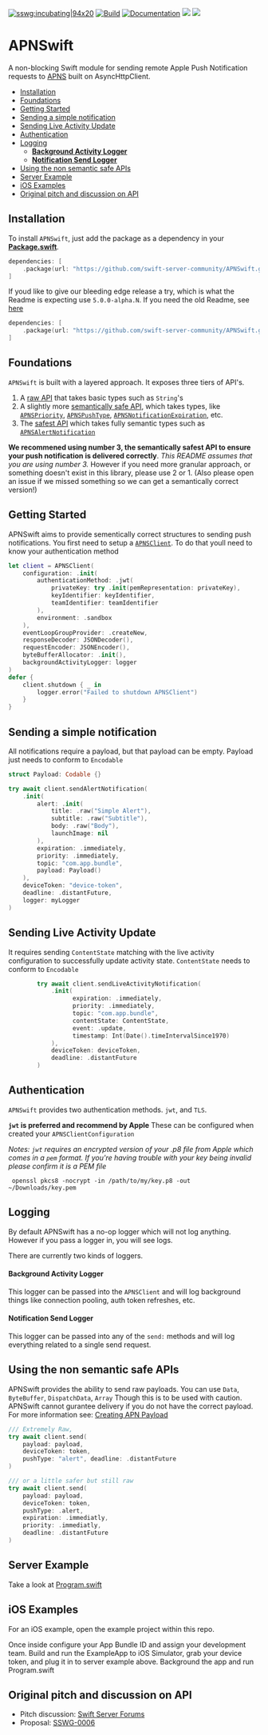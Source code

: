 [![sswg:incubating|94x20](https://img.shields.io/badge/sswg-incubating-yellow.svg)](https://github.com/swift-server/sswg/blob/master/process/incubation.md#sandbox-level)
[![Build](https://github.com/kylebrowning/APNSwift/workflows/test/badge.svg)](https://github.com/kylebrowning/APNSwift/actions)
[![Documentation](https://img.shields.io/badge/documentation-blueviolet.svg)](https://swiftpackageindex.com/swift-server-community/APNSwift/master/documentation/apnswift)
[![](https://img.shields.io/endpoint?url=https%3A%2F%2Fswiftpackageindex.com%2Fapi%2Fpackages%2Fswift-server-community%2FAPNSwift%2Fbadge%3Ftype%3Dswift-versions)](https://swiftpackageindex.com/swift-server-community/APNSwift)
[![](https://img.shields.io/endpoint?url=https%3A%2F%2Fswiftpackageindex.com%2Fapi%2Fpackages%2Fswift-server-community%2FAPNSwift%2Fbadge%3Ftype%3Dplatforms)](https://swiftpackageindex.com/swift-server-community/APNSwift)
<h1> APNSwift</h1>

A non-blocking Swift module for sending remote Apple Push Notification requests to [APNS](https://developer.apple.com/documentation/usernotifications/setting_up_a_remote_notification_server) built on AsyncHttpClient.

- [Installation](#installation)
- [Foundations](#foundations)
- [Getting Started](#getting-started)
- [Sending a simple notification](#sending-a-simple-notification)
- [Sending Live Activity Update](#sending-live-activity-update)
- [Authentication](#authentication)
- [Logging](#logging)
    - [**Background Activity Logger**](#background-activity-logger)
    - [**Notification Send Logger**](#notification-send-logger)
- [Using the non semantic safe APIs](#using-the-non-semantic-safe-apis)
- [Server Example](#server-example)
- [iOS Examples](#ios-examples)
- [Original pitch and discussion on API](#original-pitch-and-discussion-on-api)

## Installation

To install `APNSwift`, just add the package as a dependency in your [**Package.swift**](https://github.com/apple/swift-package-manager/blob/master/Documentation/PackageDescriptionV4.md#dependencies).

```swift
dependencies: [
    .package(url: "https://github.com/swift-server-community/APNSwift.git", from: "4.0.0"),
]
```
If youd like to give our bleeding edge release a try, which is what the Readme is expecting use `5.0.0-alpha.N`. If you need the old Readme, see [here](https://github.com/swift-server-community/APNSwift/tree/4.0.0)

```swift
dependencies: [
    .package(url: "https://github.com/swift-server-community/APNSwift.git", from: "5.0.0-alpha.5"),
]
```

## Foundations
`APNSwift` is built with a layered approach. It exposes three tiers of API's.
1. A [raw API](https://github.com/swift-server-community/APNSwift/blob/d60241fe2b6eb193331567a871697d3f4bdf70fb/Sources/APNSwift/APNSClient.swift#L254) that takes basic types such as `String`'s
2. A slightly more [semantically safe API](https://github.com/swift-server-community/APNSwift/blob/d60241fe2b6eb193331567a871697d3f4bdf70fb/Sources/APNSwift/APNSClient.swift#L183), which takes types, like [`APNSPriority`](https://github.com/swift-server-community/APNSwift/blob/main/Sources/APNSwift/APNSPriority.swift), [`APNSPushType`](https://github.com/swift-server-community/APNSwift/blob/main/Sources/APNSwift/APNSPushType.swift), [`APNSNotificationExpiration`](https://github.com/swift-server-community/APNSwift/blob/main/Sources/APNSwift/APNSNotificationExpiration.swift), etc.
3. The [safest API](https://github.com/swift-server-community/APNSwift/blob/d60241fe2b6eb193331567a871697d3f4bdf70fb/Sources/APNSwift/Alert/APNSClient%2BAlert.swift#L32) which takes fully semantic types such as [`APNSAlertNotification`](https://github.com/swift-server-community/APNSwift/blob/d60241fe2b6eb193331567a871697d3f4bdf70fb/Sources/APNSwift/Alert/APNSAlertNotification.swift#L177)

**We recommened using number 3, the semantically safest API to ensure your push notification is delivered correctly**. *This README assumes that you are using number 3.* However if you need more granular approach, or something doesn't exist in this library, please use 2 or 1. (Also please open an issue if we missed something so we can get a semantically correct version!)

## Getting Started
APNSwift aims to provide sementically correct structures to sending push notifications. You first need to setup a [`APNSClient`](https://github.com/swift-server-community/APNSwift/blob/main/Sources/APNSwift/APNSClient.swift). To do that youll need to know your authentication method 

```swift
let client = APNSClient(
    configuration: .init(
        authenticationMethod: .jwt(
            privateKey: try .init(pemRepresentation: privateKey),
            keyIdentifier: keyIdentifier,
            teamIdentifier: teamIdentifier
        ),
        environment: .sandbox
    ),
    eventLoopGroupProvider: .createNew,
    responseDecoder: JSONDecoder(),
    requestEncoder: JSONEncoder(),
    byteBufferAllocator: .init(),
    backgroundActivityLogger: logger
)
defer {
    client.shutdown { _ in
        logger.error("Failed to shutdown APNSClient")
    }
}
```

## Sending a simple notification
All notifications require a payload, but that payload can be empty. Payload just needs to conform to `Encodable`

```swift
struct Payload: Codable {}

try await client.sendAlertNotification(
    .init(
        alert: .init(
            title: .raw("Simple Alert"),
            subtitle: .raw("Subtitle"),
            body: .raw("Body"),
            launchImage: nil
        ),
        expiration: .immediately,
        priority: .immediately,
        topic: "com.app.bundle",
        payload: Payload()
    ),
    deviceToken: "device-token",
    deadline: .distantFuture,
    logger: myLogger
)
```

## Sending Live Activity Update
It requires sending `ContentState` matching with the live activity configuration to successfully update activity state. `ContentState` needs to conform to `Encodable`

```swift
        try await client.sendLiveActivityNotification(
            .init(
                  expiration: .immediately,
                  priority: .immediately,
                  topic: "com.app.bundle",
                  contentState: ContentState,
                  event: .update,
                  timestamp: Int(Date().timeIntervalSince1970)
            ),
            deviceToken: deviceToken,
            deadline: .distantFuture
        )
```

## Authentication
`APNSwift` provides two authentication methods. `jwt`, and `TLS`. 

**`jwt` is preferred and recommend by Apple** 
These can be configured when created your `APNSClientConfiguration`

*Notes: `jwt` requires an encrypted version of your .p8 file from Apple which comes in a `pem` format. If you're having trouble with your key being invalid please confirm it is a PEM file*
```
 openssl pkcs8 -nocrypt -in /path/to/my/key.p8 -out ~/Downloads/key.pem
 ```

## Logging
By default APNSwift has a no-op logger which will not log anything. However if you pass a logger in, you will see logs.

There are currently two kinds of loggers.
#### **Background Activity Logger**
This logger can be passed into the `APNSClient` and will log background things like connection pooling, auth token refreshes, etc. 

#### **Notification Send Logger**
This logger can be passed into any of the `send:` methods and will log everything related to a single send request. 

## Using the non semantic safe APIs

APNSwift provides the ability to send raw payloads. You can use `Data`, `ByteBuffer`, `DispatchData`, `Array`
Though this is to be used with caution. APNSwift cannot gurantee delivery if you do not have the correct payload.
For more information see: [Creating APN Payload](https://developer.apple.com/library/archive/documentation/NetworkingInternet/Conceptual/RemoteNotificationsPG/CreatingtheNotificationPayload.html)

```swift
/// Extremely Raw,
try await client.send(
    payload: payload, 
    deviceToken: token, 
    pushType: "alert", deadline: .distantFuture
)

/// or a little safer but still raw
try await client.send(
    payload: payload, 
    deviceToken: token, 
    pushType: .alert, 
    expiration: .immediatly, 
    priority: .immediatly, 
    deadline: .distantFuture
)
```

## Server Example
Take a look at [Program.swift](https://github.com/swift-server-community/APNSwift/blob/main/Sources/APNSwiftExample/Program.swift)

## iOS Examples

For an iOS example, open the example project within this repo. 

Once inside configure your App Bundle ID and assign your development team. Build and run the ExampleApp to iOS Simulator, grab your device token, and plug it in to server example above. Background the app and run Program.swift

## Original pitch and discussion on API

* Pitch discussion: [Swift Server Forums](https://forums.swift.org/t/apple-push-notification-service-implementation-pitch/20193)
* Proposal: [SSWG-0006](https://forums.swift.org/t/feedback-nioapns-nio-based-apple-push-notification-service/24393)
